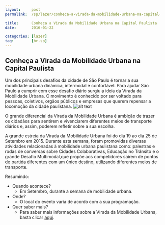 ```yaml
---
layout:     post
permalink:  /sp/lazer/conheca-a-virada-da-mobilidade-urbana-na-capital-paulista

title:      Conheça a Virada da Mobilidade Urbana na Capital Paulista
date:       2016-01-22

categories: [lazer]
tag:        [br-sp]
---
```


## Conheça a Virada da Mobilidade Urbana na Capital Paulista 

Um dos principais desafios da cidade de São Paulo é tornar a sua mobilidade urbana dinâmica, intermodal e confortável. Para ajudar São Paulo a cumprir com esse desafio diário surgiu a ideia da Virada da Mobilidade Urbana. O movimento é conhecido por ser voltado para pessoas, coletivos, orgãos públicos e empresas que querem repensar a locomoção da cidade paulistana. 
![alt text][image1] 

O grande diferencial da Virada da Mobilidade Urbana é ambição de trazer os cidadãos para sentirem e vivenciarem diferentes meios de transporte diários e, assim, poderem refletir sobre a sua escolha. 

A grande estreia da Virada da Mobilidade Urbana foi do dia 19 ao dia 25 de Setembro em 2015. Durante esta semana, foram promovidas diversas atividades relacionadas à mobilidade urbana paulistana como: palestras e rodas de conversas sobre Cidades Colaborativas, Educação no Trânsito e o grande Desafio Multimodal,que propõe aos competidores saírem de pontos de partida diferentes com um único destino, utilizando diferentes meios de transporte. 

Resumindo:

 - Quando acontece? 
	 - Em Setembro, durante a semana de mobilidade urbana. 
 - Onde? 
	 - O local do evento varia de acordo com a sua programação. 
 - Quer saber mais?
	 - Para saber mais informações sobre a Virada da Mobilidade Urbana, basta clicar [aqui].

[image1]:      http://www.uspcidades.net/assets/user/img/images/copy-cropped-viradamob1.png
[aqui]: http://semanadamobilidade.cetsp.com.br/